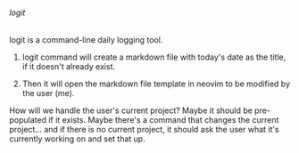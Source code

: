 ###### logit

logit is a command-line daily logging tool.

1. logit command will create a markdown file with today's date as the title, if it doesn't already exist.

2. Then it will open the markdown file template in neovim to be modified by the user (me).

How will we handle the user's current project? Maybe it should be pre-populated if it exists. Maybe there's a
command that changes the current project... and if there is no current project, it should ask the user what
it's currently working on and set that up.
